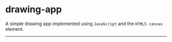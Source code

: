 
# drawing-app

A simple drawing app implemented using `JavaScript` and 
the `HTML5 canvas` element.


----


